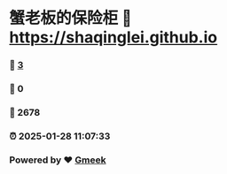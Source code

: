 # 蟹老板的保险柜 :link: https://shaqinglei.github.io 
### :page_facing_up: [3](https://shaqinglei.github.io/tag.html) 
### :speech_balloon: 0 
### :hibiscus: 2678 
### :alarm_clock: 2025-01-28 11:07:33 
### Powered by :heart: [Gmeek](https://github.com/Meekdai/Gmeek)
